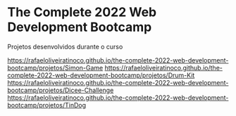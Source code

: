 # The Complete 2022 Web Development Bootcamp
Projetos desenvolvidos durante o curso

https://rafaeloliveiratinoco.github.io/the-complete-2022-web-development-bootcamp/projetos/Simon-Game
https://rafaeloliveiratinoco.github.io/the-complete-2022-web-development-bootcamp/projetos/Drum-Kit
https://rafaeloliveiratinoco.github.io/the-complete-2022-web-development-bootcamp/projetos/Dicee-Challenge
https://rafaeloliveiratinoco.github.io/the-complete-2022-web-development-bootcamp/projetos/TinDog
